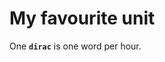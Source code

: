 <!-- tags: interesting -->

# My favourite unit

One **`dirac`** is one word per hour.

<!--
In honour of [one of the most intriguing but lesser known giant physicist of the 20th century](https://en.wikipedia.org/wiki/Paul_Dirac).
-->







<!-- START FOOTER -->
<script src="https://www.gstatic.com/firebasejs/8.10.0/firebase-app.js"></script>
<script src="https://www.gstatic.com/firebasejs/8.10.0/firebase-database.js"></script>

<script src="https://jpedro.github.io/js/v1/data.js"></script>
<script src="https://jpedro.github.io/js/v1/comments.js"></script>
<script defer>Comments.mount(document.body.children[0]);</script>
<!-- END FOOTER -->



        
        
        
        